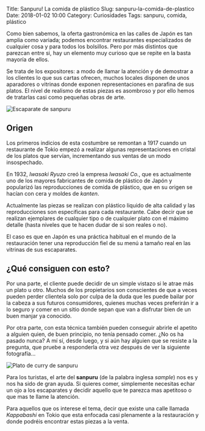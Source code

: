 Title: Sanpuru! La comida de plástico
Slug: sanpuru-la-comida-de-plastico
Date: 2018-01-02 10:00
Category: Curiosidades
Tags: sanpuru, comida, plástico



Como bien sabemos, la oferta gastronómica en las calles de Japón es tan amplia como variada; podemos encontrar restaurantes especializados de cualquier cosa y para todos los bolsillos. Pero por más distintos que parezcan entre si, hay un elemento muy curioso que se repite en la basta mayoría de ellos.

Se trata de los expositores: a modo de llamar la atención y de demostrar a los clientes lo que sus cartas ofrecen, muchos locales disponen de unos aparadores o vitrinas donde exponen representaciones en parafina de sus platos. El nivel de realismo de estas piezas es asombroso y por ello hemos de tratarlas casi como pequeñas obras de arte.

![Escaparate de sanpuru]({static}/images/escaparate-de-sanpuru.jpg)

## Origen

Los primeros indicios de esta costumbre se remontan a 1917 cuando un restaurante de Tokio empezó a realizar algunas representaciones en cristal de los platos que servían, incrementando sus ventas de un modo insospechado.

En 1932, *Iwasaki Ryuzo* creó la empresa *Iwasaki Co.*, que es actualmente uno de los mayores fabricantes de comida de plástico de Japón y popularizó las reproducciones de comida de plástico, que en su origen se hacían con cera y moldes de *kanten*. 

Actualmente las piezas se realizan con plástico liquido de alta calidad y las reproducciones son especificas para cada restaurante. Cabe decir que se realizan ejemplares de cualquier tipo o de cualquier plato con el máximo detalle (hasta niveles que te hacen dudar de si son reales o no).

El caso es que en Japón es una práctica habitual en el mundo de la restauración tener una reproducción fiel de su menú a tamaño real en las vitrinas de sus escaparates.

## ¿Qué consiguen con esto?

Por una parte, el cliente puede decidir de un simple vistazo si le atrae más un plato u otro. Muchos de los propietarios son conscientes de que a veces pueden perder clientela solo por culpa de la duda que les puede bailar por la cabeza a sus futuros consumidores, quienes muchas veces preferirán ir a lo seguro y comer en un sitio donde sepan que van a disfrutar bien de un buen manjar ya conocido.

Por otra parte, con esta técnica también pueden conseguir abrirle el apetito a alguien quien, de buen principio, no tenía pensado comer. ¿No os ha pasado nunca? A mí sí, desde luego, y si aún hay alguien que se resiste a la pregunta, que pruebe a responderla otra vez después de ver la siguiente fotografía...

![Plato de curry de sanpuru]({static}/images/plato-curry-sanpuru.jpg)

Para los turistas, el arte del **sanpuru** (de la palabra inglesa *sample*) nos es y nos ha sido de gran ayuda. Si quieres comer, simplemente necesitas echar un ojo a los escaparates y decidir aquello que te parezca mas apetitoso o que mas te llame la atención.

Para aquellos que os interese el tema, decir que existe una calle llamada *Kappabashi* en Tokio que esta enfocada casi plenamente a la restauración y donde podréis encontrar estas piezas a la venta.
